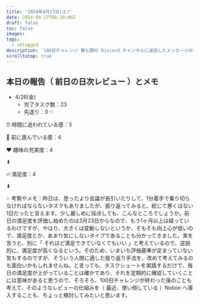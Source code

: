 ```yaml
---
title: "2024年4月27日(土)"
date: 2024-04-27T00:10:00Z
draft: false
toc: false
images:
tags: 
  - untagged
description: '100日チャレンジ 第七期の Discord チャンネルに送信したメッセージのアーカイブ'
scrolltotop: true
---
```


## 本日の報告（ 前日の日次レビュー ）とメモ

- 4/26(金)
  - 完了タスク数：23
  - 先送り：0 ✨

⏰ 時間に追われている感：3

💪 前に進んでいる感：4

❤️ 趣味の充実度：4

⬇︎

🔥 満足度：4

⬇︎

💡 考察やメモ：昨日は、思ったより会議が長引いたりして、1分着手で乗り切らなければならないタスクもありましたが、振り返ってみると、総じて悪くはない1日だったと言えます。少し厳しめに採点しても、こんなところでしょうか。前日の満足度を評価し始めたのは3月23日からなので、もう1ヶ月以上は経っているわけですが、やはり、大きくは変動しないというか、そもそも向上心が低いので、満足度とか、あまり気にしないタイプであることも分かってきました。実を言うと、別に「 それほど満足できていなくてもいい 」と考えているので、逆説的に、満足度が高くなるという。そのため、いまいち評価基準が定まっていない気もするのですが、そういう人間に適した振り返り手法を、改めて考えてみるのも面白いかもしれませんね。と言っても、タスクシュートを実践するだけで、毎日の満足度が上がっていることは確かであり、それを定期的に確認していくことには意味があると思うので、そろそろ、100日チャレンジが終わった後のことも考えて、そのようなレビューの仕組みを（ 最近、使い倒している ）Notion へ導入することも、ちょっと検討してみたいと思います。
